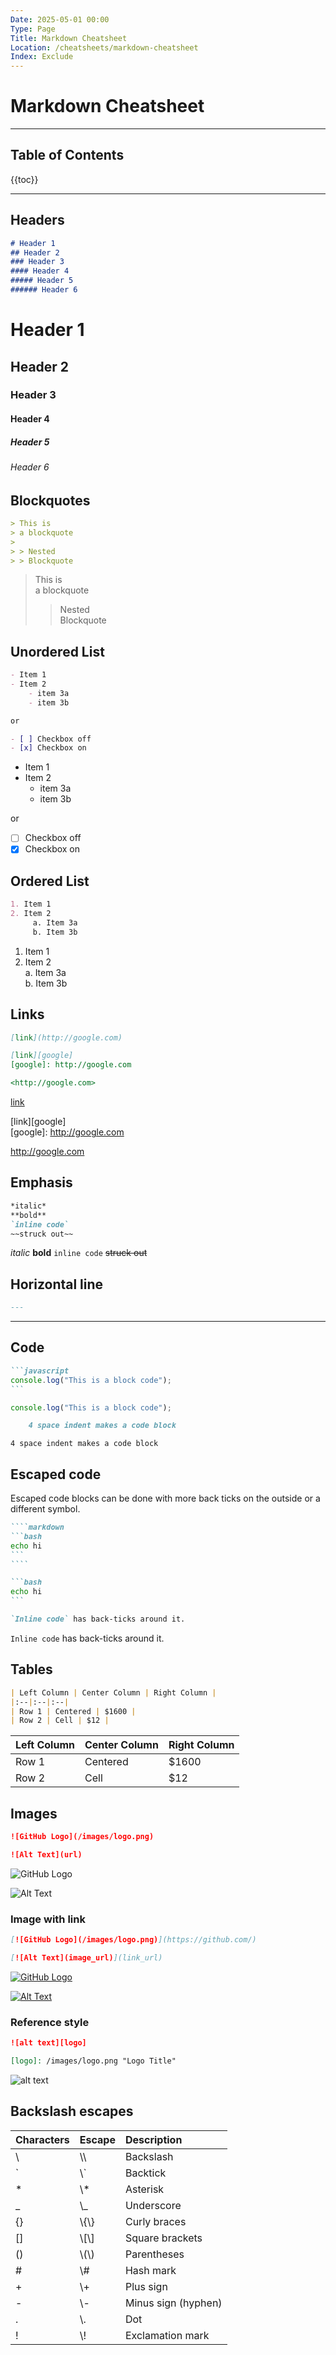 ```yaml
---
Date: 2025-05-01 00:00
Type: Page
Title: Markdown Cheatsheet
Location: /cheatsheets/markdown-cheatsheet
Index: Exclude
---
```


# Markdown Cheatsheet

---

## Table of Contents

{{toc}}

---
## Headers

```markdown
# Header 1
## Header 2
### Header 3
#### Header 4
##### Header 5
###### Header 6
```

# Header 1
## Header 2
### Header 3
#### Header 4
##### Header 5
###### Header 6

## Blockquotes

```markdown
> This is  
> a blockquote
>
> > Nested  
> > Blockquote
```

> This is  
> a blockquote
>
> > Nested  
> > Blockquote

## Unordered List

```markdown
- Item 1
- Item 2
    - item 3a
    - item 3b

or

- [ ] Checkbox off
- [x] Checkbox on
```

- Item 1
- Item 2
    - item 3a
    - item 3b

or

- [ ] Checkbox off
- [x] Checkbox on

## Ordered List

```markdown
1. Item 1
2. Item 2  
     a. Item 3a  
     b. Item 3b
```

1. Item 1
2. Item 2  
     a. Item 3a  
     b. Item 3b

## Links

```markdown
[link](http://google.com)

[link][google]  
[google]: http://google.com

<http://google.com>
```

[link](http://google.com)

[link][google]  
[google]: http://google.com

<http://google.com>

## Emphasis

```markdown
*italic*
**bold**  
`inline code`
~~struck out~~
```

*italic*
**bold**
`inline code`
~~struck out~~

## Horizontal line

```markdown
---
```

---

## Code

````markdown
```javascript
console.log("This is a block code");
```
````

```javascript
console.log("This is a block code");
```

```markdown
    4 space indent makes a code block
```

    4 space indent makes a code block

## Escaped code

Escaped code blocks can be done with more back ticks on the outside or a different symbol.

`````markdown
````markdown
```bash
echo hi
```
````
`````

````markdown
```bash
echo hi
```
````

```markdown
`Inline code` has back-ticks around it.
```

`Inline code` has back-ticks around it.

## Tables

```markdown
| Left Column | Center Column | Right Column |
|:--|:--|:--|
| Row 1 | Centered | $1600 |
| Row 2 | Cell | $12 |
```

| Left Column | Center Column | Right Column |
|:--|:--|:--|
| Row 1 | Centered | $1600 |
| Row 2 | Cell | $12 |

## Images

```markdown
![GitHub Logo](/images/logo.png)

![Alt Text](url)
```

![GitHub Logo](/images/logo.png)

![Alt Text](url)

### Image with link

```markdown
[![GitHub Logo](/images/logo.png)](https://github.com/)

[![Alt Text](image_url)](link_url)
```

[![GitHub Logo](/images/logo.png)](https://github.com/)

[![Alt Text](image_url)](link_url)

### Reference style

```markdown
![alt text][logo]

[logo]: /images/logo.png "Logo Title"
```

![alt text][logo]

[logo]: /images/logo.png "Logo Title"

## Backslash escapes

| Characters | Escape | Description |
|:--|:--|:--|
| \ | \\\ | Backslash |
| \` | \\` | Backtick |
| * | \\* | Asterisk |
| _ | \\_ | Underscore |
| {} | 	\\{\\} | Curly braces |
| [] | \\[\\] | Square brackets |
| () | \\(\\) | Parentheses |
| # | \\# | Hash mark |
| + | \\+ | Plus sign |
| - | \\- | Minus sign (hyphen) |
| . | \\. | Dot |
| ! | \\! | Exclamation mark |
